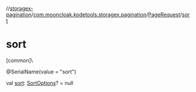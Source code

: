 //[storagex-pagination](../../../index.md)/[com.mooncloak.kodetools.storagex.pagination](../index.md)/[PageRequest](index.md)/[sort](sort.md)

# sort

[common]\

@SerialName(value = &quot;sort&quot;)

val [sort](sort.md): [SortOptions](../-sort-options/index.md)? = null
